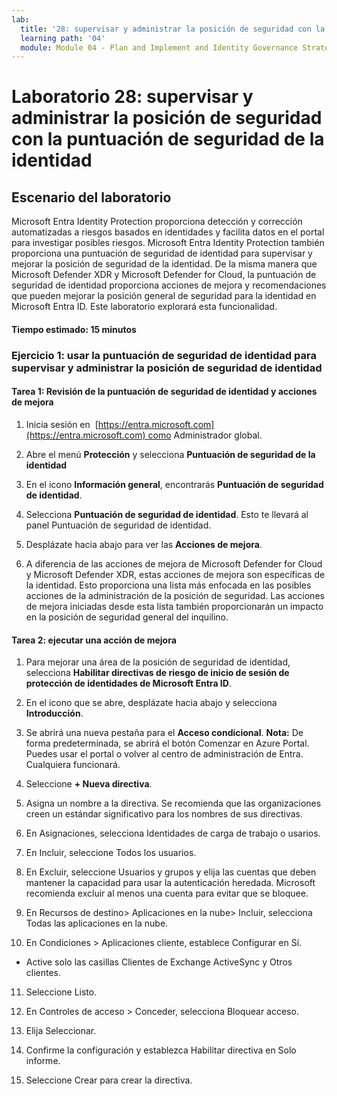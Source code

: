 ```yaml
---
lab:
  title: '28: supervisar y administrar la posición de seguridad con la puntuación de seguridad de la identidad'
  learning path: '04'
  module: Module 04 - Plan and Implement and Identity Governance Strategy
---
```


# Laboratorio 28: supervisar y administrar la posición de seguridad con la puntuación de seguridad de la identidad

## Escenario del laboratorio

Microsoft Entra Identity Protection proporciona detección y corrección automatizadas a riesgos basados en identidades y facilita datos en el portal para investigar posibles riesgos. Microsoft Entra Identity Protection también proporciona una puntuación de seguridad de identidad para supervisar y mejorar la posición de seguridad de la identidad.  De la misma manera que Microsoft Defender XDR y Microsoft Defender for Cloud, la puntuación de seguridad de identidad proporciona acciones de mejora y recomendaciones que pueden mejorar la posición general de seguridad para la identidad en Microsoft Entra ID.  Este laboratorio explorará esta funcionalidad. 

#### Tiempo estimado: 15 minutos

### Ejercicio 1: usar la puntuación de seguridad de identidad para supervisar y administrar la posición de seguridad de identidad

#### Tarea 1: Revisión de la puntuación de seguridad de identidad y acciones de mejora

1. Inicia sesión en  [https://entra.microsoft.com](https://entra.microsoft.com) como Administrador global.

2. Abre el menú **Protección** y selecciona **Puntuación de seguridad de la identidad**

3. En el icono **Información general**, encontrarás **Puntuación de seguridad de identidad**.

4. Selecciona **Puntuación de seguridad de identidad**.  Esto te llevará al panel Puntuación de seguridad de identidad.

5. Desplázate hacia abajo para ver las **Acciones de mejora**.

6. A diferencia de las acciones de mejora de Microsoft Defender for Cloud y Microsoft Defender XDR, estas acciones de mejora son específicas de la identidad.  Esto proporciona una lista más enfocada en las posibles acciones de la administración de la posición de seguridad.  Las acciones de mejora iniciadas desde esta lista también proporcionarán un impacto en la posición de seguridad general del inquilino. 

#### Tarea 2: ejecutar una acción de mejora

1. Para mejorar una área de la posición de seguridad de identidad, selecciona **Habilitar directivas de riesgo de inicio de sesión de protección de identidades de Microsoft Entra ID**.

2. En el icono que se abre, desplázate hacia abajo y selecciona **Introducción**.

3. Se abrirá una nueva pestaña para el **Acceso condicional**.
 **Nota:** De forma predeterminada, se abrirá el botón Comenzar en Azure Portal. Puedes usar el portal o volver al centro de administración de Entra. Cualquiera funcionará.

4. Seleccione **+ Nueva directiva**.

5. Asigna un nombre a la directiva. Se recomienda que las organizaciones creen un estándar significativo para los nombres de sus directivas.

6. En Asignaciones, selecciona Identidades de carga de trabajo o usarios.

7. En Incluir, seleccione Todos los usuarios.

8. En Excluir, seleccione Usuarios y grupos y elija las cuentas que deben mantener la capacidad para usar la autenticación heredada. Microsoft recomienda excluir al menos una cuenta para evitar que se bloquee.

9. En Recursos de destino> Aplicaciones en la nube> Incluir, selecciona Todas las aplicaciones en la nube.

10. En Condiciones > Aplicaciones cliente, establece Configurar en Sí.
 - Active solo las casillas Clientes de Exchange ActiveSync y Otros clientes.

11. Seleccione Listo.

12. En Controles de acceso > Conceder, selecciona Bloquear acceso.

13. Elija Seleccionar.

14. Confirme la configuración y establezca Habilitar directiva en Solo informe.

15. Seleccione Crear para crear la directiva.
